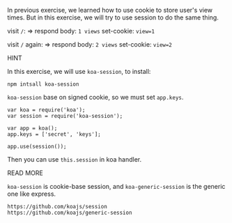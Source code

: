 In previous exercise, we learned how to use cookie to store user's view times.
But in this exercise, we will try to use session to do the same thing.

visit `/`:
=>
respond body: `1 views`
set-cookie: `view=1`

visit `/` again:
=>
respond body: `2 views`
set-cookie: `view=2`

HINT

In this exercise, we will use `koa-session`, to install:

```
npm intsall koa-session
```

`koa-session` base on signed cookie, so we must set `app.keys`.

```
var koa = require('koa');
var session = require('koa-session');

var app = koa();
app.keys = ['secret', 'keys'];

app.use(session());
```

Then you can use `this.session` in koa handler.

READ MORE

`koa-session` is cookie-base session, and `koa-generic-session` is the generic one like express.

```
https://github.com/koajs/session
https://github.com/koajs/generic-session
```
